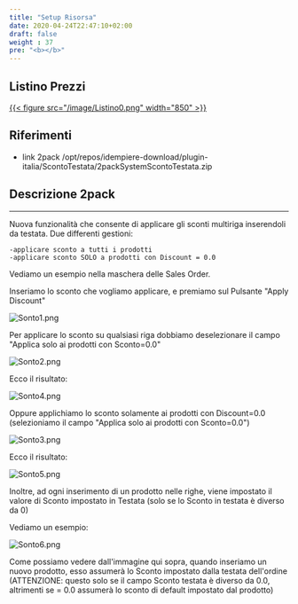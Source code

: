 ```yaml
---
title: "Setup Risorsa"
date: 2020-04-24T22:47:10+02:00
draft: false
weight : 37
pre: "<b></b>"
---
```


## Listino Prezzi
[{{< figure src="/image/Listino0.png"  width="850"  >}}](/image/Listino0.png)

## Riferimenti


- link 2pack /opt/repos/idempiere-download/plugin-italia/ScontoTestata/2packSystemScontoTestata.zip

## Descrizione 2pack

---

Nuova funzionalità che consente di applicare gli sconti multiriga inserendoli da testata. Due differenti gestioni:

```
-applicare sconto a tutti i prodotti
-applicare sconto SOLO a prodotti con Discount = 0.0
```

Vediamo un esempio nella maschera delle Sales Order.

Inseriamo lo sconto che vogliamo applicare, e premiamo sul Pulsante "Apply Discount"

![Sonto1.png](/image/PrezziScontoTestata1.png)

 Per applicare lo sconto su qualsiasi riga dobbiamo deselezionare il campo "Applica solo ai prodotti con Sconto=0.0"

![Sonto2.png](/image/PrezziScontoTestata2.png)


 Ecco il risultato:

![Sonto4.png](/image/PrezziScontoTestata4.png)

 Oppure applichiamo lo sconto solamente ai prodotti con Discount=0.0  (selezioniamo il campo "Applica solo ai prodotti con Sconto=0.0")

![Sonto3.png](/image/PrezziScontoTestata3.png)

 Ecco il risultato:

![Sonto5.png](http://192.168.178.102/images/PrezziScontoTestata5.png)


 Inoltre, ad ogni inserimento di un prodotto nelle righe, viene impostato  il valore di Sconto impostato in Testata (solo se lo Sconto in testata è  diverso da 0)

Vediamo un esempio:

![Sonto6.png](/image/PrezziScontoTestata6.png)

Come possiamo vedere dall'immagine qui sopra, quando inseriamo un  nuovo prodotto, esso assumerà lo Sconto impostato dalla testata  dell'ordine (ATTENZIONE: questo solo se il campo Sconto testata è  diverso da 0.0, altrimenti se = 0.0 assumerà lo sconto di default  impostato dal prodotto)

